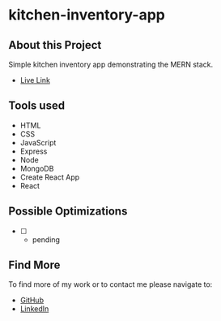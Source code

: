 # kitchen-inventory-app

## About this Project
Simple kitchen inventory app demonstrating the MERN stack.

-  [Live Link](#)

## Tools used

- HTML
- CSS
- JavaScript
- Express
- Node
- MongoDB
- Create React App
- React

## Possible Optimizations

- [ ] - pending

## Find More

To find more of my work or to contact me please navigate to:

- [GitHub](https://github.com/jonahollis)
- [LinkedIn](https://www.linkedin.com/in/jonah-hollis/)